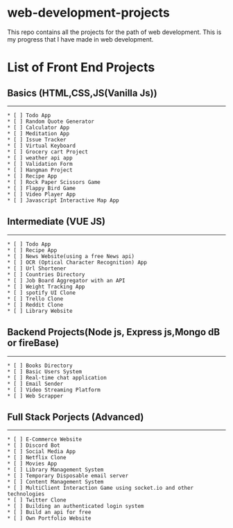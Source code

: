 # web-development-projects
This repo contains all the projects for the path of web development. This is my progress that I have made in web development. 

# List of Front End Projects

  ## Basics (HTML,CSS,JS(Vanilla Js))
  -------------
    * [ ] Todo App
    * [ ] Random Quote Generator
    * [ ] Calculator App
    * [ ] Meditation App
    * [ ] Issue Tracker
    * [ ] Virtual Keyboard
    * [ ] Grocery cart Project
    * [ ] weather api app
    * [ ] Validation Form
    * [ ] Hangman Project
    * [ ] Recipe App 
    * [ ] Rock Paper Scissors Game
    * [ ] Flappy Bird Game
    * [ ] Video Player App
    * [ ] Javascript Interactive Map App
   
   ## Intermediate (VUE JS)
   -----------------------
    * [ ] Todo App
    * [ ] Recipe App
    * [ ] News Website(using a free News api)
    * [ ] OCR (Optical Character Recognition) App
    * [ ] Url Shortener
    * [ ] Countries Directory
    * [ ] Job Board Aggregator with an API
    * [ ] Weight Tracking App
    * [ ] spotify UI Clone
    * [ ] Trello Clone
    * [ ] Reddit Clone
    * [ ] Library Website
   
   ## Backend Projects(Node js, Express js,Mongo dB or fireBase)
   ---------------------------------------------------
    * [ ] Books Directory
    * [ ] Basic Users System
    * [ ] Real-time chat application
    * [ ] Email Sender
    * [ ] Video Streaming Platform
    * [ ] Web Scrapper
    
   ## Full Stack Porjects (Advanced)
   ------------------------
    * [ ] E-Commerce Website
    * [ ] Discord Bot
    * [ ] Social Media App
    * [ ] Netflix Clone
    * [ ] Movies App
    * [ ] Library Management System
    * [ ] Temporary Disposable email server
    * [ ] Content Management System
    * [ ] MultiClient Interaction Game using socket.io and other technologies
    * [ ] Twitter Clone
    * [ ] Building an authenticated login system
    * [ ] Build an api for free 
    * [ ] Own Portfolio Website
   
